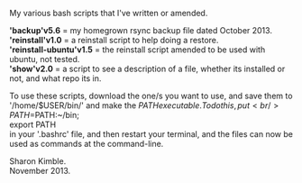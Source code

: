 My various bash scripts that I've written or amended.

**'backup'v5.6** = my homegrown rsync backup file dated October 2013.<br />
**'reinstall'v1.0** = a reinstall script to help doing a restore.<br />
**'reinstall-ubuntu'v1.5** = the reinstall script amended to be used with ubuntu, not tested.<br />
**'show'v2.0** = a script to see a description of a file, whether its installed or not, and what repo its in.

To use these scripts, download the one/s you want to use, and save them to '/home/$USER/bin/' and make the $PATH executable. To do this, put <br />
PATH=$PATH:~/bin;<br />
export PATH <br />
in your '.bashrc' file, and then restart your terminal, and the files can now be used as commands at the command-line.

Sharon Kimble.<br />
November 2013.
